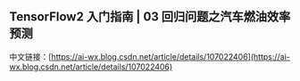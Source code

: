 ## TensorFlow2 入门指南 | 03 回归问题之汽车燃油效率预测

中文链接：[https://ai-wx.blog.csdn.net/article/details/107022406](https://ai-wx.blog.csdn.net/article/details/107022406)
